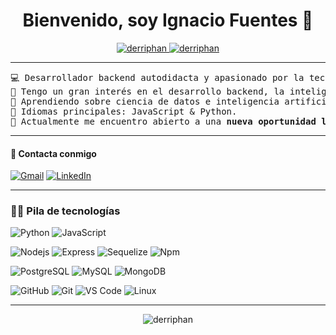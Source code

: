 <h1 align="center">Bienvenido, soy Ignacio Fuentes 👋</h1>

<p align="center">
	<a href="https://github.com/Derriphan">
		<img src="https://komarev.com/ghpvc/?username=derriphan&label=Profile%20views&color=0e75b6&style=flat" alt="derriphan" />
	</a>
	<a href="https://github.com/Derriphan">
		<img src="https://img.shields.io/github/followers/derriphan?label=Followers" alt="derriphan" />
	</a>
</p>

<hr>

<pre>
💻 Desarrollador backend autodidacta y apasionado por la tecnología.
📝 Tengo un gran interés en el desarrollo backend, la inteligencia artificial y la ciberseguridad.
🌱 Aprendiendo sobre ciencia de datos e inteligencia artificial.
🌟 Idiomas principales: JavaScript & Python.
🤔 Actualmente me encuentro abierto a una <b>nueva oportunidad laboral</b>.
</pre>

<hr>

#### 🤝 Contacta conmigo

<p>
    <a href="mailto:ignanicolasfuentes@gmail.com"><img img src="https://img.shields.io/badge/gmail-%23EA4335.svg?logo=gmail&logoColor=white" alt="Gmail"/></a>
    <a href="https://www.linkedin.com/in/ignacionfuentes/"><img src="https://img.shields.io/badge/linkedin-%230A66C2.svg?logo=linkedin&logoColor=white" alt="LinkedIn"/></a>
</p>

<hr>

### 👨‍💻 Pila de tecnologías

<p>
  
  ![Python](http://img.shields.io/badge/-Python-3776AB?style=flat-square&logo=python&logoColor=ffffff)
  ![JavaScript](https://img.shields.io/badge/-JavaScript-%23F7DF1C?style=flat-square&logo=javascript&logoColor=000000&labelColor=%23F7DF1C&color=%23FFCE5A)
    
</p>
<p>
  
  ![Nodejs](https://img.shields.io/badge/-Nodejs-339933?style=flat-square&logo=Node.js&logoColor=ffffff)
  ![Express](https://img.shields.io/badge/-ExpressJS-010101?style=flat-square&logo=Express&logoColor=ffffff)
  ![Sequelize](https://img.shields.io/badge/-Sequelize-3C76C3?style=flat-square&logo=Sequelize&logoColor=ffffff)
  ![Npm](https://img.shields.io/badge/-npm-CB3837?style=flat-square&logo=npm)

</p>


<p>

  ![PostgreSQL](https://img.shields.io/badge/-PostgreSQL-212121?style=flat-square&logo=postgresql)
  ![MySQL](http://img.shields.io/badge/-MySQL-2B5D80?style=flat-square&logo=mysql&logoColor=ffffff)
  ![MongoDB](http://img.shields.io/badge/-MongoDB-49b230?style=flat-square&logo=mongodb&logoColor=ffffff)

</p>

<p>

  ![GitHub](https://img.shields.io/badge/-GitHub-181717?style=flat-square&logo=github&logoColor=white)
  ![Git](https://img.shields.io/badge/-Git%20-%23F05033?style=flat-square&logo=git&logoColor=white)
  ![VS Code](http://img.shields.io/badge/-VS%20Code-007ACC?style=flat-square&logo=visual-studio-code&logoColor=ffffff)
  ![Linux](http://img.shields.io/badge/-Linux-ffffff?style=flat-square&logo=linux)

</p>

<hr>

<p align="center" ><img src="https://github-readme-stats.vercel.app/api?username=derriphan&show_icons=true&locale=en&theme=codeSTACKr" alt="derriphan" /></p>
